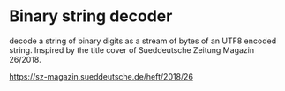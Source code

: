 # Binary string decoder

decode a string of binary digits as a stream of bytes of an UTF8 encoded string. Inspired by the title cover of 
Sueddeutsche Zeitung Magazin 26/2018. 

https://sz-magazin.sueddeutsche.de/heft/2018/26

